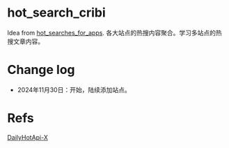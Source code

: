 # hot_search_cribi

Idea from [hot_searches_for_apps](https://github.com/WShuai123/hot_searches_for_apps).
各大站点的热搜内容聚合。学习多站点的热搜文章内容。

# Change log
* 2024年11月30日：开始，陆续添加站点。

# Refs
[DailyHotApi-X](https://github.com/Tuzkiss/DailyHotApi-X)
